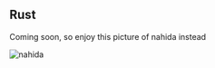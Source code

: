 ## Rust

Coming soon, so enjoy this picture of nahida instead

![nahida](https://cdn.discordapp.com/attachments/976405637602902056/1091649355225772102/Genshin_Impact_Screenshot_2023.03.17_-_21.58.40.25.png "my simp")